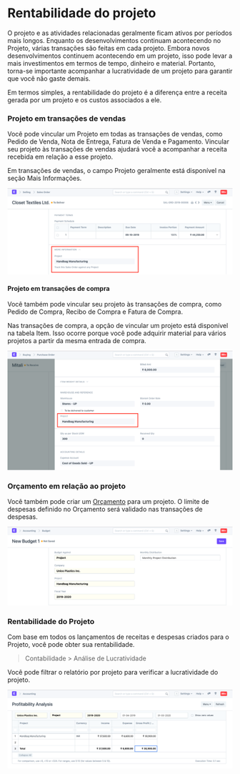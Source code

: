 # Rentabilidade do projeto



O projeto e as atividades relacionadas geralmente ficam ativos por períodos mais longos. Enquanto os desenvolvimentos continuam acontecendo no Projeto, várias transações são feitas em cada projeto. Embora novos desenvolvimentos continuem acontecendo em um projeto, isso pode levar a mais investimentos em termos de tempo, dinheiro e material. Portanto, torna-se importante acompanhar a lucratividade de um projeto para garantir que você não gaste demais.


Em termos simples, a rentabilidade do projeto é a diferença entre a receita gerada por um projeto e os custos associados a ele.


### Projeto em transações de vendas


Você pode vincular um Projeto em todas as transações de vendas, como Pedido de Venda, Nota de Entrega, Fatura de Venda e Pagamento. Vincular seu projeto às transações de vendas ajudará você a acompanhar a receita recebida em relação a esse projeto.


Em transações de vendas, o campo Projeto geralmente está disponível na seção Mais Informações.


![Projeto em Vendas](/files/projects-sales-order.png)


#### Projeto em transações de compra


Você também pode vincular seu projeto às transações de compra, como Pedido de Compra, Recibo de Compra e Fatura de Compra.


Nas transações de compra, a opção de vincular um projeto está disponível na tabela Item. Isso ocorre porque você pode adquirir material para vários projetos a partir da mesma entrada de compra.


![Projeto em compras](/files/projects-purchase-order.png)


### Orçamento em relação ao projeto


Você também pode criar um [Orçamento](/docs/pt/accounts/budgeting) para um projeto. O limite de despesas definido no Orçamento será validado nas transações de despesas.


![Orçamento do projeto](/files/project-budgeting.png)


### Rentabilidade do Projeto


Com base em todos os lançamentos de receitas e despesas criados para o Projeto, você pode obter sua rentabilidade.


> Contabilidade > Análise de Lucratividade


Você pode filtrar o relatório por projeto para verificar a lucratividade do projeto.


![Profitability Profitability](/files/projects-profitability.png)



